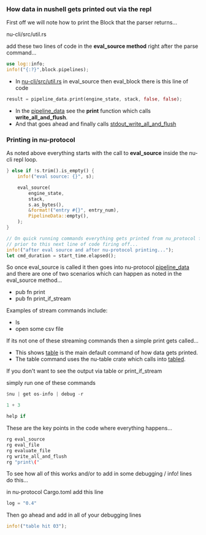 ### How data in nushell gets printed out via the repl

First off we will note how to print the Block that the parser returns...

nu-cli/src/util.rs

add these two lines of code in the **eval_source method** right after the parse command...

```rust
use log::info;
info!("{:?}",block.pipelines);
```



* In [nu-cli/src/util.rs](https://github.com/nushell/nushell/blob/main/crates/nu-cli/src/util.rs) in eval_source then eval_block there is this line of code

```rust
result = pipeline_data.print(engine_state, stack, false, false);
```

* In the
[pipeline_data](https://github.com/nushell/nushell/blob/main/crates/nu-protocol/src/pipeline_data.rs) see the **print** function which calls **write_all_and_flush**.  
* And that goes ahead and finally calls [stdout_write_all_and_flush](https://github.com/nushell/nushell/blob/main/crates/nu-utils/src/utils.rs)

### Printing in nu-protocol

As noted above everything starts with the call to **eval_source** inside the nu-cli repl loop.

```rust
} else if !s.trim().is_empty() {
    info!("eval source: {}", s);

    eval_source(
        engine_state,
        stack,
        s.as_bytes(),
        &format!("entry #{}", entry_num),
        PipelineData::empty(),
    );
}

// On quick running commands everything gets printed from nu_protocol first
// prior to this next line of code firing off...
info!("after eval source and after nu-protocol printing...");
let cmd_duration = start_time.elapsed();
```

So once eval_source is called it then goes into nu-protocol [pipeline_data](https://github.com/nushell/nushell/blob/main/crates/nu-protocol/src/pipeline_data.rs) and there are one of two scenarios which can happen as noted in the eval_source method...

* pub fn print
* pub fn print_if_stream

Examples of stream commands include:
* ls
* open some csv file

If its not one of these streaming commands then a simple print gets called...

* This shows [table](https://github.com/nushell/nushell/blob/main/crates/nu-command/src/viewers/table.rs) is the main default command of how data gets printed.
* The table command uses the nu-table crate which calls into [tabled](https://github.com/zhiburt/tabled).

If you don't want to see the output via table or print_if_stream   

simply run one of these commands

```rust
$nu | get os-info | debug -r
```

```rust
1 + 3
```

```rust
help if
```

These are the key points in the code where everything happens...

```rust
rg eval_source
rg eval_file
rg evaluate_file
rg write_all_and_flush
rg "print\("
```

To see how all of this works and/or to add in some debugging / info! lines do this...

in nu-protocol Cargo.toml add this line

```rust
log = "0.4"
```

Then go ahead and add in all of your debugging lines

```rust
info!("table hit 03");
```
